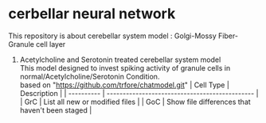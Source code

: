 # cerbellar neural network
This repository is about cerebellar system model : Golgi-Mossy Fiber-Granule cell layer
1. Acetylcholine and Serotonin treated cerebellar system model <br/> This model designed to invest spiking activity of granule cells in normal/Acetylcholine/Serotonin Condition. <br/> based on "https://github.com/trfore/chatmodel.git"
| Cell Type  | Description                                    |
| ---------- | ---------------------------------------------- |
| GrC | List all new or modified files                 |
| GoC | Show file differences that haven't been staged |
